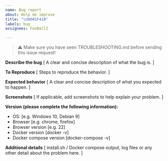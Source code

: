 ```yaml
---
name: Bug report
about: Help me improve
title: "\U0001F41B"
labels: bug
assignees: FooBallZ

---
```


> :warning: Make sure you have seen TROUBLESHOOTING.md before sending this issue request!

**Describe the bug**
[ A clear and concise description of what the bug is. ]

**To Reproduce**
[ Steps to reproduce the behavior. ]

**Expected behavior**
[ A clear and concise description of what you expected to happen. ]

**Screenshots**
[ If applicable, add screenshots to help explain your problem. ]

**Version (please complete the following information):**
 - OS: [e.g. Windows 10, Debian 9]
 - Browser [e.g. chrome, firefox]
 - Browser version [e.g. 22]
 - Docker version [docker -v]
 - Docker compose version [docker-compose -v]

**Additional details**
[ install.sh / Docker compose output, log files or any other detail about the problem here. ]
